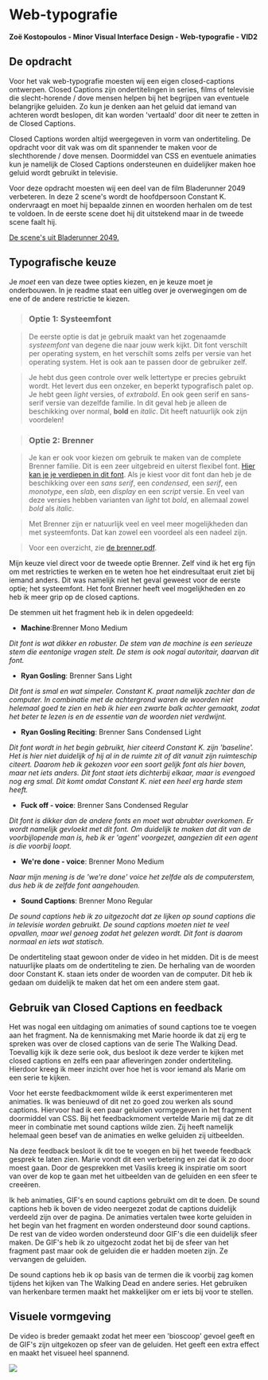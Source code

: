 # Web-typografie

**Zoë Kostopoulos - Minor Visual Interface Design - Web-typografie - VID2**

## De opdracht

Voor het vak web-typografie moesten wij een eigen closed-captions ontwerpen. Closed Captions zijn ondertitelingen in series, films of televisie die slecht-horende / dove mensen helpen bij het begrijpen van eventuele belangrijke geluiden. Zo kun je denken aan het geluid dat iemand van achteren wordt beslopen, dit kan worden 'vertaald' door dit neer te zetten in de Closed Captions. 

Closed Captions worden altijd weergegeven in vorm van ondertiteling. De opdracht voor dit vak was om dit spannender te maken voor de slechthorende / dove mensen. Doormiddel van CSS en eventuele animaties kun je namelijk de Closed Captions ondersteunen en duidelijker maken hoe geluid wordt gebruikt in televisie. 

Voor deze opdracht moesten wij een deel van de film Bladerunner 2049 verbeteren. In deze 2 scene's wordt de hoofdpersoon Constant K. ondervraagt en moet hij bepaalde zinnen en woorden herhalen om de test te voldoen. In de eerste scene doet hij dit uitstekend maar in de tweede scene faalt hij. 

[De scene's uit Bladerunner 2049.](https://www.youtube.com/watch?v=vrP-_T-h9YM)

## Typografische keuze

Je *moet* een van deze twee opties kiezen, en je keuze moet je onderbouwen. In je readme staat een uitleg over je overwegingen om de ene of de andere restrictie te kiezen.

> ### Optie 1: Systeemfont

> De eerste optie is dat je gebruik maakt van het zogenaamde *systeemfont* van degene die naar jouw werk kijkt. Dit font verschilt per operating system, en het verschilt soms zelfs per versie van het operating system. Het is ook aan te passen door de gebruiker zelf. 

> Je hebt dus geen controle over welk lettertype er precies gebruikt wordt. Het levert dus een onzeker, en beperkt typografisch palet op. Je hebt geen *light* versies, of *extrabold*. En ook geen serif en sans-serif versie van dezelfde familie. In dit geval heb je alleen de beschikking over normal, **bold** en _italic_. Dit heeft natuurlijk ook zijn voordelen!

> ### Optie 2: Brenner

>Je kan er ook voor kiezen om gebruik te maken van de complete Brenner familie. Dit is een zeer uitgebreid en uiterst flexibel font. [Hier kan je je verdiepen in dit font](https://www.typotheque.com/blog/brenner_an_unusual_typeface_family_with_distinct_voices). Als je kiest voor dit font dan heb je de beschikking over een *sans serif*, een *condensed*, een *serif*, een *monotype*, een *slab*, een *display* en een *script* versie. En veel van deze versies hebben varianten van *light* tot *bold*, en allemaal zowel *bold* als *italic*.

>Met Brenner zijn er natuurlijk veel en veel meer mogelijkheden dan met systeemfonts. Dat kan zowel een voordeel als een nadeel zijn. 

>Voor een overzicht, zie [de brenner.pdf](brenner.pdf).

Mijn keuze viel direct voor de tweede optie Brenner. Zelf vind ik het erg fijn om met restricties te werken en te weten hoe het eindresultaat eruit ziet bij iemand anders. Dit was namelijk niet het geval geweest voor de eerste optie; het systeemfont. 
Het font Brenner heeft veel mogelijkheden en zo heb ik meer grip op de closed captions. 

De stemmen uit het fragment heb ik in delen opgedeeld: 

- **Machine**:Brenner Mono Medium

*Dit font is wat dikker en robuster. De stem van de machine is een serieuze stem die eentonige vragen stelt. De stem is ook nogal autoritair, daarvan dit font.*

- **Ryan Gosling**: Brenner Sans Light

*Dit font is smal en wat simpeler. Constant K. praat namelijk zachter dan de computer. In combinatie met de achtergrond waren de woorden niet helemaal goed te zien en heb ik hier een zwarte balk achter gemaakt, zodat het beter te lezen is en de essentie van de woorden niet verdwijnt.*

- **Ryan Gosling Reciting**: Brenner Sans Condensed Light

*Dit font wordt in het begin gebruikt, hier citeerd Constant K. zijn 'baseline'. Het is hier niet duidelijk of hij al in de ruimte zit of dit vanuit zijn ruimteschip citeert. Daarom heb ik gekozen voor een soort gelijk font als hier boven, maar net iets anders. Dit font staat iets dichterbij elkaar, maar is evengoed nog erg smal. Dit komt omdat Constant K. niet een heel erg harde stem heeft.*

- **Fuck off - voice**: Brenner Sans Condensed Regular

*Dit font is dikker dan de andere fonts en moet wat abrubter overkomen. Er wordt namelijk gevloekt met dit font. Om duidelijk te maken dat dit van de voorbijlopende man is, heb ik er 'agent' voorgezet, aangezien dit een agent is die voorbij loopt.*

- **We're done - voice**: Brenner Mono Medium

*Naar mijn mening is de 'we're done' voice het zelfde als de computerstem, dus heb ik de zelfde font aangehouden.*

- **Sound Captions**: Brenner Mono Regular

*De sound captions heb ik zo uitgezocht dat ze lijken op sound captions die in televisie worden gebruikt. De sound captions moeten niet te veel opvallen, maar wel genoeg zodat het gelezen wordt. Dit font is daarom normaal en iets wat statisch.*

De ondertiteling staat gewoon onder de video in het midden. Dit is de meest natuurlijke plaats om de ondertiteling te zien. De herhaling van de woorden door Constant K. staan iets onder de woorden van de computer. Dit heb ik gedaan om duidelijk te maken dat het om een andere stem gaat. 

## Gebruik van Closed Captions en feedback

Het was nogal een uitdaging om animaties of sound captions toe te voegen aan het fragment. Na de kennismaking met Marie hoorde ik dat zij erg te spreken was over de closed captions van de serie The Walking Dead. Toevallig kijk ik deze serie ook, dus besloot ik deze verder te kijken met closed captions en zelfs een paar afleveringen zonder ondertiteling. Hierdoor kreeg ik meer inzicht over hoe het is voor iemand als Marie om een serie te kijken. 

Voor het eerste feedbackmoment wilde ik eerst experimenteren met animaties. Ik was benieuwd of dit net zo goed zou werken als sound captions. Hiervoor had ik een paar geluiden vormgegeven in het fragment doormiddel van CSS. Bij het feedbackmoment vertelde Marie mij dat ze dit meer in combinatie met sound captions wilde zien. Zij heeft namelijk helemaal geen besef van de animaties en welke geluiden zij uitbeelden. 

Na deze feedback besloot ik dit toe te voegen en bij het tweede feedback gesprek te laten zien. Marie vondt dit een verbetering en zei dat ik zo door moest gaan. 
Door de gesprekken met Vasilis kreeg ik inspiratie om soort van over de kop te gaan met het uitbeelden van de geluiden en een sfeer te creeëren. 

Ik heb animaties, GIF's en sound captions gebruikt om dit te doen. De sound captions heb ik boven de video neergezet zodat de captions duidelijk verdeeld zijn over de pagina. 
De animaties vertalen twee korte geluiden in het begin van het fragment en worden ondersteund door sound captions. De rest van de video worden ondersteund door GIF's die een duidelijk sfeer maken. De GIF's heb ik zo uitgezocht zodat het bij de sfeer van het fragment past maar ook de geluiden die er hadden moeten zijn. Ze vervangen de geluiden. 

De sound captions heb ik op basis van de termen die ik voorbij zag komen tijdens het kijken van The Walking Dead en andere series. Het gebruiken van herkenbare termen maakt het makkelijker om er iets bij voor te stellen. 

## Visuele vormgeving

De video is breder gemaakt zodat het meer een 'bioscoop' gevoel geeft en de GIF's zijn uitgekozen op sfeer van de geluiden. Het geeft een extra effect en maakt het visueel heel spannend. 

![](gifs/sterrenandere.gif)

